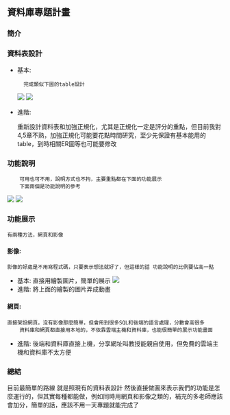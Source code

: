 ## 資料庫專題計畫

### 簡介
### 資料表設計
* 基本:

        完成類似下圖的table設計
    ![](https://i.imgur.com/7qBxY15.png)
    ![](https://i.imgur.com/7PuGLU5.png)
* 進階:
        
    重新設計資料表和加強正規化，尤其是正規化一定是評分的重點，但目前我對4,5章不熟，加強正規化可能要花點時間研究，至少先保證有基本能用的table，到時相關ER圖等也可能要修改
### 功能說明
        可用也可不用，說明方式也不拘，主要重點都在下面的功能展示
        下面兩個是功能說明的參考
![](https://i.imgur.com/FfbXzWq.png)
![](https://i.imgur.com/fNuwH6R.png)
### 功能展示
    有兩種方法，網頁和影像
#### 影像:
    影像的好處是不用寫程式碼，只要表示想法就好了，但這樣的話 功能說明的比例要佔高一點
  *  基本:
        直接用繪製圖片，簡單的展示
        ![](https://i.imgur.com/PeYIB7l.png)
  *  進階:
        將上面的繪製的圖片弄成動畫
#### 網頁:
    直接架設網頁，沒有影像那麼簡單，但會用到很多SQL和後端的語言處理，分數會高很多
        資料庫和網頁都直接用本地的，不依靠雲端主機和資料庫，也能很簡單的展示功能畫面
  *  進階:
        後端和資料庫直接上機，分享網址叫教授能親自使用，但免費的雲端主機和資料庫不太方便

### 總結
目前最簡單的路線 就是照現有的資料表設計 然後直接做圖來表示我們的功能是怎麼運行的，但其實每種都能做，例如同時用網頁和影像之類的，補充的多老師應該會加分，簡單的話，應該不用一天專題就能完成了